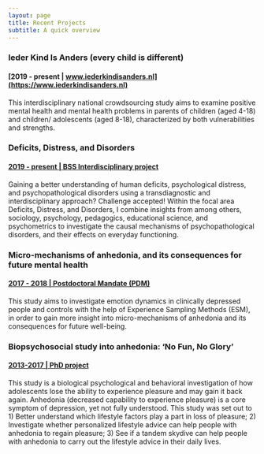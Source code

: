 ```yaml
---
layout: page
title: Recent Projects
subtitle: A quick overview
---
```


### Ieder Kind Is Anders (every child is different) 
#### [2019 - present | www.iederkindisanders.nl](https://www.iederkindisanders.nl)   
This interdisciplinary national crowdsourcing study aims to examine positive mental health and mental health problems in
parents of children (aged 4-18) and children/ adolescents (aged 8-18), characterized by both vulnerabilities and
strengths.

### Deficits, Distress, and Disorders   
#### [2019 - present | BSS Interdisciplinary project](https://www.rug.nl/masters/behavioural-and-social-sciences-research/)   
Gaining a better understanding of human deficits, psychological distress, and psychopathological disorders using a transdiagnostic and interdisciplinary approach? Challenge accepted! Within the focal area Deficits, Distress, and Disorders, I combine insights from among others, sociology, psychology, pedagogics, educational science, and psychometrics to investigate the causal mechanisms of psychopathological disorders, and their effects on everyday functioning.

### Micro-mechanisms of anhedonia, and its consequences for future mental health    
#### [2017 - 2018 | Postdoctoral Mandate (PDM)](https://www.kuleuven.be/onderzoek/portaal/#/projecten/3H170397)

This study aims to investigate emotion dynamics in clinically depressed people and controls with the help of Experience Sampling Methods (ESM), in order to gain more insight into micro-mechanisms of anhedonia and its consequences for future well-being.

### Biopsychosocial study into anhedonia: ‘No Fun, No Glory’
#### [2013-2017 | PhD project](https://www.nwo.nl/en/research-and-results/research-projects/i/79/9579.html)
This study is a biological psychological and behavioral investigation of how adolescents lose the ability to experience pleasure and may gain it back again.  Anhedonia (decreased capability to experience pleasure) is a core symptom of depression, yet not fully understood. This study was set out to 1) Better understand which lifestyle factors play a part in loss of pleasure; 2) Investigate whether personalized lifestyle advice can help people with anhedonia to regain pleasure; 3) See if a tandem skydive can help people with anhedonia to carry out the lifestyle advice in their daily lives.

